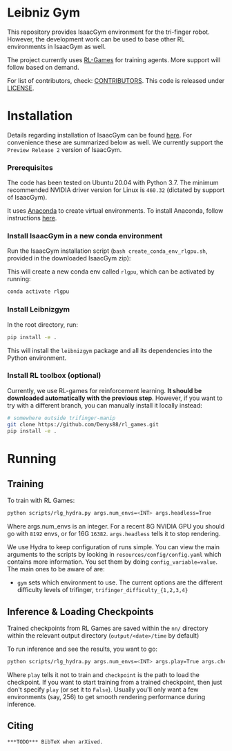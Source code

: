 # Leibniz Gym

This repository provides IsaacGym environment for the tri-finger robot. However,
the development work can be used to base other RL environments in IsaacGym as well.

The project currently uses [RL-Games](https://github.com/Denys88/rl_games) for training agents.
More support will follow based on demand.

For list of contributors, check: [CONTRIBUTORS](CONTRIBUTORS). This code is released under [LICENSE](LICENSE).

# Installation

Details regarding installation of IsaacGym can be found [here](isaacgym/docs/install.html).
For convenience these are summarized below as well. We currently support the `Preview Release 2` version of IsaacGym.

### Prerequisites

The code has been tested on Ubuntu 20.04 with Python 3.7. The minimum recommended NVIDIA driver
version for Linux is `460.32` (dictated by support of IsaacGym).

It uses [Anaconda](https://www.anaconda.com/) to create virtual environments.
To install Anaconda, follow instructions [here](https://docs.anaconda.com/anaconda/install/linux/).

### Install IsaacGym in a new conda environment

Run the IsaacGym installation script (`bash create_conda_env_rlgpu.sh`, provided in the downloaded IsaacGym zip):

This will create a new conda env called `rlgpu`, which can be activated by running:
```bash
conda activate rlgpu
```

### Install Leibnizgym

In the root directory, run:
```bash
pip install -e .
```

This will install the `leibnizgym` package and all its dependencies into the Python environment.

### Install RL toolbox (optional)

Currently, we use RL-games for reinforcement learning. **It should be downloaded automatically with the previous step**. However, if you want to try with a different branch, you can manually install it locally instead:
```bash
# somewhere outside trifinger-manip
git clone https://github.com/Denys88/rl_games.git
pip install -e .
```

# Running


## Training


To train with RL Games:
```bash
python scripts/rlg_hydra.py args.num_envs=<INT> args.headless=True
```

Where args.num_envs is an integer. For a recent 8G NVIDIA GPU you should go with `8192` envs, or for 16G `16382`.
`args.headless` tells it to stop rendering.

We use Hydra to keep configuration of runs simple. You can view the main arguments to the scripts by looking in `resources/config/config.yaml` which contains more information. You set them by doing `config_variable=value`. The main ones to be aware of are:

* `gym` sets which environment to use. The current options are the different difficulty levels of trifinger, `trifinger_difficulty_{1,2,3,4}`

## Inference & Loading Checkpoints

Trained checkpoints from RL Games are saved within the `nn/` directory within the relevant output directory (`output/<date>/time` by default)

To run inference and see the results, you want to go:


```bash
python scripts/rlg_hydra.py args.num_envs=<INT> args.play=True args.checkpoint=/path/to/checkpoint.pth args.headless=False
```

Where `play` tells it not to train and `checkpoint` is the path to load the checkpoint. If you want to start training from a trained checkpoint, then just don't specify `play` (or set it to `False`).
Usually you'll only want a few environments (say, 256) to get smooth rendering performance during inference.


## Citing

```
***TODO*** BibTeX when arXived.
```

